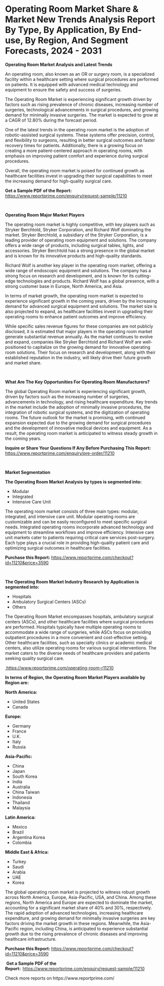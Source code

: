 <p><h1>Operating Room Market Share & Market New Trends Analysis Report By Type, By Application, By End-use, By Region, And Segment Forecasts, 2024 - 2031</h1></p><p><strong>Operating Room Market Analysis and Latest Trends</strong></p>
<p><p>An operating room, also known as an OR or surgery room, is a specialized facility within a healthcare setting where surgical procedures are performed on patients. It is equipped with advanced medical technology and equipment to ensure the safety and success of surgeries.</p><p>The Operating Room Market is experiencing significant growth driven by factors such as rising prevalence of chronic diseases, increasing number of surgeries, technological advancements in surgical procedures, and growing demand for minimally invasive surgeries. The market is expected to grow at a CAGR of 12.80% during the forecast period.</p><p>One of the latest trends in the operating room market is the adoption of robotic-assisted surgical systems. These systems offer precision, control, and flexibility to surgeons, resulting in better surgical outcomes and faster recovery times for patients. Additionally, there is a growing focus on creating a more patient-centered approach in operating rooms, with emphasis on improving patient comfort and experience during surgical procedures.</p><p>Overall, the operating room market is poised for continued growth as healthcare facilities invest in upgrading their surgical capabilities to meet the increasing demand for high-quality surgical care.</p></p>
<p><strong>Get a Sample PDF of the Report:&nbsp;</strong> <a href="https://www.reportprime.com/enquiry/request-sample/11210">https://www.reportprime.com/enquiry/request-sample/11210</a></p>
<p>&nbsp;</p>
<p><strong>Operating Room Major Market Players</strong></p>
<p><p>The operating room market is highly competitive, with key players such as Stryker Berchtold, Stryker Corporation, and Richard Wolf dominating the market. Stryker Berchtold, a subsidiary of the Stryker Corporation, is a leading provider of operating room equipment and solutions. The company offers a wide range of products, including surgical tables, lights, and accessories. Stryker Berchtold has a strong presence in the global market and is known for its innovative products and high-quality standards.</p><p>Richard Wolf is another key player in the operating room market, offering a wide range of endoscopic equipment and solutions. The company has a strong focus on research and development, and is known for its cutting-edge technologies and products. Richard Wolf has a global presence, with a strong customer base in Europe, North America, and Asia.</p><p>In terms of market growth, the operating room market is expected to experience significant growth in the coming years, driven by the increasing demand for advanced surgical equipment and solutions. The market size is also projected to expand, as healthcare facilities invest in upgrading their operating rooms to enhance patient outcomes and improve efficiency.</p><p>While specific sales revenue figures for these companies are not publicly disclosed, it is estimated that major players in the operating room market generate substantial revenue annually. As the market continues to evolve and expand, companies like Stryker Berchtold and Richard Wolf are well-positioned to capitalize on the growing demand for innovative operating room solutions. Their focus on research and development, along with their established reputation in the industry, will likely drive their future growth and market share.</p></p>
<p>&nbsp;</p>
<p><strong>What Are The Key Opportunities For Operating Room Manufacturers?</strong></p>
<p><p>The global Operating Room market is experiencing significant growth, driven by factors such as the increasing number of surgeries, advancements in technology, and rising healthcare expenditure. Key trends in the market include the adoption of minimally invasive procedures, the integration of robotic surgical systems, and the digitization of operating rooms. The future outlook for the market is promising, with continued expansion expected due to the growing demand for surgical procedures and the development of innovative medical devices and equipment. As a result, the operating room market is anticipated to witness steady growth in the coming years.</p></p>
<p><strong>Inquire or Share Your Questions If Any Before Purchasing This Report:</strong> <a href="https://www.reportprime.com/enquiry/pre-order/11210">https://www.reportprime.com/enquiry/pre-order/11210</a></p>
<p>&nbsp;</p>
<p><strong>Market Segmentation</strong></p>
<p><strong>The Operating Room Market Analysis by types is segmented into:</strong></p>
<p><ul><li>Modular</li><li>Integrated</li><li>Intensive Care Unit</li></ul></p>
<p><p>The operating room market consists of three main types: modular, integrated, and intensive care unit. Modular operating rooms are customizable and can be easily reconfigured to meet specific surgical needs. Integrated operating rooms incorporate advanced technology and equipment to streamline workflows and improve efficiency. Intensive care unit markets cater to patients requiring critical care services post-surgery. Each type plays a crucial role in providing high-quality patient care and optimizing surgical outcomes in healthcare facilities.</p></p>
<p><strong>Purchase this Report:&nbsp;</strong><a href="https://www.reportprime.com/checkout?id=11210&price=3590">https://www.reportprime.com/checkout?id=11210&price=3590</a></p>
<p>&nbsp;</p>
<p><strong>The Operating Room Market Industry Research by Application is segmented into:</strong></p>
<p><ul><li>Hospitals</li><li>Ambulatory Surgical Centers (ASCs)</li><li>Others</li></ul></p>
<p><p>The Operating Room Market encompasses hospitals, ambulatory surgical centers (ASCs), and other healthcare facilities where surgical procedures are performed. Hospitals typically have multiple operating rooms to accommodate a wide range of surgeries, while ASCs focus on providing outpatient procedures in a more convenient and cost-effective setting. Other healthcare facilities, such as specialty clinics or academic medical centers, also utilize operating rooms for various surgical interventions. The market caters to the diverse needs of healthcare providers and patients seeking quality surgical care.</p></p>
<p><a href="https://www.reportprime.com/operating-room-r11210">&nbsp;https://www.reportprime.com/operating-room-r11210</a></p>
<p><strong>In terms of Region, the Operating Room Market Players available by Region are:</strong></p>
<p>
    <p> <strong> North America: </strong>
        <ul>
            <li>United States</li>
            <li>Canada</li>
        </ul>
        </p> 
    <p> <strong> Europe: </strong>
        <ul>
            <li>Germany</li>
            <li>France</li>
            <li>U.K.</li>
            <li>Italy</li>
            <li>Russia</li>
        </ul>
        </p> 
    <p> <strong> Asia-Pacific: </strong>
        <ul>
            <li>China</li>
            <li>Japan</li>
            <li>South Korea</li>
            <li>India</li>
            <li>Australia</li>
            <li>China Taiwan</li>
            <li>Indonesia</li>
            <li>Thailand</li>
            <li>Malaysia</li>
        </ul>
        </p> 
    <p> <strong> Latin America: </strong>
        <ul>
            <li>Mexico</li>
            <li>Brazil</li>
            <li>Argentina Korea</li>
            <li>Colombia</li>
        </ul>
        </p> 
    <p> <strong> Middle East & Africa: </strong>
        <ul>
            <li>Turkey</li>
            <li>Saudi</li>
            <li>Arabia</li>
            <li>UAE</li>
            <li>Korea</li>
        </ul>
    </p>
    </p>
<p><p>The global operating room market is projected to witness robust growth across North America, Europe, Asia-Pacific, USA, and China. Among these regions, North America and Europe are expected to dominate the market, accounting for a significant market share of 40% and 30%, respectively. The rapid adoption of advanced technologies, increasing healthcare expenditure, and growing demand for minimally invasive surgeries are key factors driving the market growth in these regions. Meanwhile, the Asia-Pacific region, including China, is anticipated to experience substantial growth due to the rising prevalence of chronic diseases and improving healthcare infrastructure.</p></p>
<p><strong>Purchase this Report: </strong><a href="https://www.reportprime.com/checkout?id=11210&price=3590">https://www.reportprime.com/checkout?id=11210&price=3590</a></p>
<p>&nbsp;<strong>Get a Sample PDF of the Report:&nbsp;&nbsp;</strong><a href="https://www.reportprime.com/enquiry/request-sample/11210">https://www.reportprime.com/enquiry/request-sample/11210</a></p>
<p><strong></strong></p>
<p>Check more reports on https://www.reportprime.com/</p>
